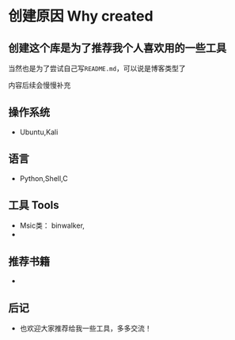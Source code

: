 创建原因 Why created
====
创建这个库是为了推荐我个人喜欢用的一些工具
----
当然也是为了尝试自己写`README.md`，可以说是博客类型了

内容后续会慢慢补充

## 操作系统 
   * Ubuntu,Kali
## 语言 
   * Python,Shell,C

## 工具 Tools 
   * Msic类： binwalker, 
   * 
## 推荐书籍  
   - 
## 后记 
   * 也欢迎大家推荐给我一些工具，多多交流！
